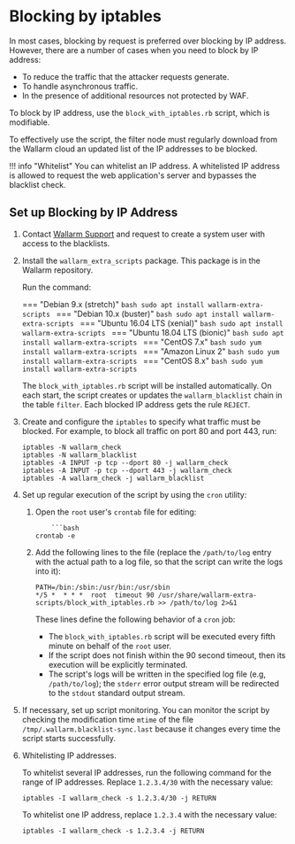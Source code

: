 #   Blocking by iptables

In most cases, blocking by request is preferred over blocking by IP address.
However, there are a number of cases when you need to block by IP address:

*   To reduce the traffic that the attacker requests generate.
*   To handle asynchronous traffic.
*   In the presence of additional resources not protected by WAF.

To block by IP address, use the `block_with_iptables.rb` script, which is modifiable.

To effectively use the script, the filter node must regularly download
from the Wallarm cloud an updated list of the IP addresses to be blocked.

!!! info "Whitelist"
    You can whitelist an IP address. A whitelisted IP address is allowed to request the web application's server and bypasses the blacklist check.

##  Set up Blocking by IP Address

1.  Contact [Wallarm Support](mailto:support@wallarm.com) and request to create a system user with access to the blacklists.

2.  Install the `wallarm_extra_scripts` package. This package is in the Wallarm repository. 

    Run the command:

    === "Debian 9.x (stretch)"
        ```bash
        sudo apt install wallarm-extra-scripts
        ```
    === "Debian 10.x (buster)"
        ```bash
        sudo apt install wallarm-extra-scripts
        ```
    === "Ubuntu 16.04 LTS (xenial)"
        ```bash
        sudo apt install wallarm-extra-scripts
        ```
    === "Ubuntu 18.04 LTS (bionic)"
        ```bash
        sudo apt install wallarm-extra-scripts
        ```
    === "CentOS 7.x"
        ```bash
        sudo yum install wallarm-extra-scripts
        ```
    === "Amazon Linux 2"
        ```bash
        sudo yum install wallarm-extra-scripts
        ```
    === "CentOS 8.x"
        ```bash
        sudo yum install wallarm-extra-scripts
        ```

    The `block_with_iptables.rb` script will be installed automatically. On each start, the script creates or updates the `wallarm_blacklist` chain in the table `filter`. Each blocked IP address gets the rule `REJECT`.

3.  Create and configure the `iptables` to specify what traffic must be blocked. For example, to block all traffic on port 80 and port 443, run:

    ```
    iptables -N wallarm_check
    iptables -N wallarm_blacklist
    iptables -A INPUT -p tcp --dport 80 -j wallarm_check
    iptables -A INPUT -p tcp --dport 443 -j wallarm_check
    iptables -A wallarm_check -j wallarm_blacklist
    ```
  
4.  Set up regular execution of the script by using the `cron` utility:
    
    1.  Open the `root` user's `crontab` file for editing:
    
        ```
            ```bash
        crontab -e
        ```
    
    2.  Add the following lines to the file (replace the `/path/to/log` entry with the actual path to a log file, so that the script can write the logs into it):
    
        ```
        PATH=/bin:/sbin:/usr/bin:/usr/sbin
        */5 *  * * *  root  timeout 90 /usr/share/wallarm-extra-scripts/block_with_iptables.rb >> /path/to/log 2>&1
        ```  
        
        These lines define the following behavior of a `cron` job:

        *   The `block_with_iptables.rb` script will be executed every fifth minute on behalf of the `root` user.
        *   If the script does not finish within the 90 second timeout, then its execution will be explicitly terminated.
        *   The script's logs will be written in the specified log file (e.g, `/path/to/log`); the `stderr` error output stream will be redirected to the `stdout` standard output stream.
         
5.  If necessary, set up script monitoring. You can monitor the script by checking the modification time `mtime` of the file `/tmp/.wallarm.blacklist‑sync.last` because it changes every time the script starts successfully.

6.  Whitelisting IP addresses. 

    To whitelist several IP addresses, run the following command for the range of IP addresses. Replace `1.2.3.4/30` with the necessary value:

    ```
    iptables -I wallarm_check -s 1.2.3.4/30 -j RETURN
    ```

    To whitelist one IP address, replace `1.2.3.4` with the necessary value:

    ```
    iptables -I wallarm_check -s 1.2.3.4 -j RETURN
    ```

